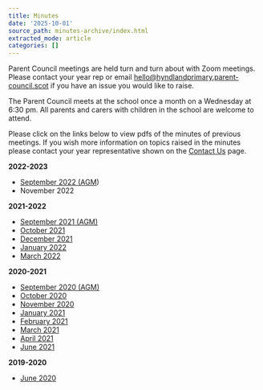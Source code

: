 ```yaml
---
title: Minutes
date: '2025-10-01'
source_path: minutes-archive/index.html
extracted_mode: article
categories: []
---
```

Parent Council meetings are held turn and turn about with Zoom meetings. Please contact your year rep or email [hello@hyndlandprimary.parent-council.scot](mailto:hello@hyndlandprimary.parent-council.scot) if you have an issue you would like to raise.

The Parent Council meets at the school once a month on a Wednesday at 6:30 pm. All parents and carers with children in the school are welcome to attend.

Please click on the links below to view pdfs of the minutes of previous meetings. If you wish more information on topics raised in the minutes please contact your year representative shown on the [Contact Us](./contact) page.

**2022-2023**

- [September 2022 (AGM](/assets/images/2022/11/HPSPC-meeting-minutes-2022-09-28.dudpdf))
- November 2022

**2021-2022**

- [September 2021 (AGM)](/assets/images/2022/03/HPSPC-meeting-minutes-2021-09-15.pdf)
- [October 2021](/assets/images/2022/03/HPSPC-meeting-minutes-2021-10-20.pdf)
- [December 2021](/assets/images/2022/03/HPSPC-meeting-minutes-2021-12-01.pdf)
- [January 2022](/assets/images/2022/11/HPSPC-meeting-minutes-2022-01-26.pdf)
- [March 2022](/assets/images/2022/11/HPSPC-meeting-minutes-2022-03-09.pdf)

**2020-2021**

- [September 2020 (AGM)](/assets/images/2021/01/HPSPC-meeting-minutes-2020-09-23.pdf)
- [October 2020](/assets/images/2021/01/HPSPC-meeting-minutes-2020-10-21.pdf)
- [November 2020](/assets/images/2022/03/HPSPC-meeting-minutes-2020-11-25.pdf)
- [January 2021](/assets/images/2022/03/HPSPC-meeting-minutes-2021-01-20.pdf)
- [February 2021](/assets/images/2022/03/HPSPC-meeting-minutes-2021-02-24.pdf)
- [March 2021](/assets/images/2022/03/HPSPC-meeting-minutes-2021-03-24.pdf)
- [April 2021](/assets/images/2022/03/HPSPC-meeting-minutes-2021-04-28.pdf)
- [June 2021](/assets/images/2022/03/HPSPC-meeting-minutes-2021-06-09.pdf)

**2019-2020**

- [June 2020](/assets/images/2021/01/HPSPC-meeting-minutes-2020-06-17.pdf)
